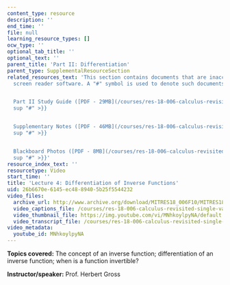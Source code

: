 ```yaml
---
content_type: resource
description: ''
end_time: ''
file: null
learning_resource_types: []
ocw_type: ''
optional_tab_title: ''
optional_text: ''
parent_title: 'Part II: Differentiation'
parent_type: SupplementalResourceSection
related_resources_text: 'This section contains documents that are inaccessible to
  screen reader software. A "#" symbol is used to denote such documents.


  Part II Study Guide ([PDF - 29MB](/courses/res-18-006-calculus-revisited-single-variable-calculus-fall-2010/resources/mitres_18_006_study_2-1)){{<
  sup "#" >}}


  Supplementary Notes ([PDF - 46MB](/courses/res-18-006-calculus-revisited-single-variable-calculus-fall-2010/resources/mitres_18_006_supp_notes-1)){{<
  sup "#" >}}


  Blackboard Photos ([PDF - 8MB](/courses/res-18-006-calculus-revisited-single-variable-calculus-fall-2010/resources/mitres_18_006_blackboard-1)){{<
  sup "#" >}}'
resource_index_text: ''
resourcetype: Video
start_time: ''
title: 'Lecture 4: Differentiation of Inverse Functions'
uid: 26b6670e-6145-ec48-8940-5b25f5544232
video_files:
  archive_url: http://www.archive.org/download/MITRES18_006F10/MITRES18_006F10_26_0204_300k.mp4
  video_captions_file: /courses/res-18-006-calculus-revisited-single-variable-calculus-fall-2010/5411c5eb7577539e9e249a32029bf841_MNhkoylpyNA.vtt
  video_thumbnail_file: https://img.youtube.com/vi/MNhkoylpyNA/default.jpg
  video_transcript_file: /courses/res-18-006-calculus-revisited-single-variable-calculus-fall-2010/0bf004fa4c4e572cf97a0e20ef4b748c_MNhkoylpyNA.pdf
video_metadata:
  youtube_id: MNhkoylpyNA
---
```


**Topics covered:** The concept of an inverse function; differentiation of an inverse function; when is a function invertible?

**Instructor/speaker:** Prof. Herbert Gross



